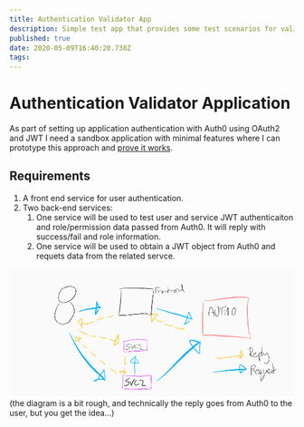 ```yaml
---
title: Authentication Validator App
description: Simple test app that provides some test scenarios for validating OAuth2 authentication for users and services.
published: true
date: 2020-05-09T16:40:20.738Z
tags: 
---
```


# Authentication Validator Application
As part of setting up application authentication with Auth0 using OAuth2 and JWT I need a sandbox application with minimal features where I can prototype this approach and [prove it works](./Lessons).

## Requirements
1. A front end service for user authentication. 
2. Two back-end services:
	1. One service will be used to test user and service JWT authenticaiton and role/permission data passed from Auth0. It will reply with success/fail and role information.
	2. One service will be used to obtain a JWT object from Auth0 and requets data from the related servce.

![ink_(3).png](/ink_(3).png)
(the diagram is a bit rough, and technically the reply goes from Auth0 to the user, but you get the idea...)
